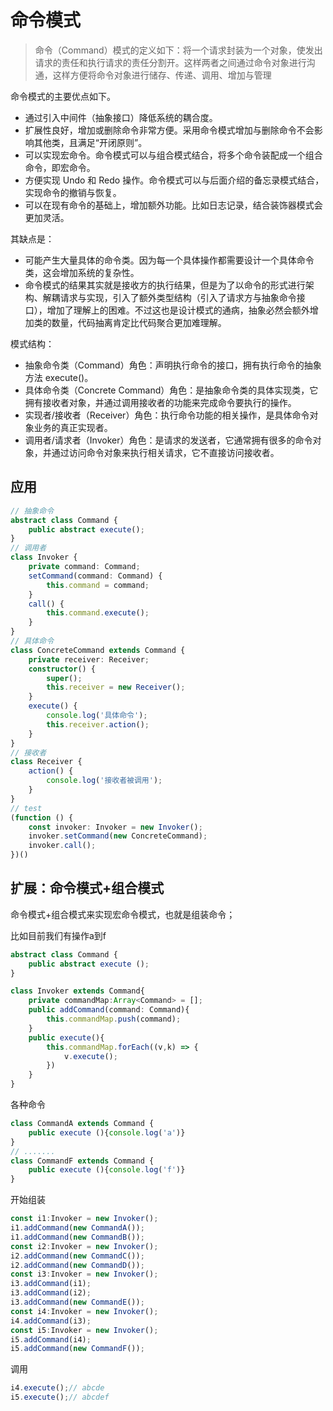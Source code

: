 # 命令模式

> 命令（Command）模式的定义如下：将一个请求封装为一个对象，使发出请求的责任和执行请求的责任分割开。这样两者之间通过命令对象进行沟通，这样方便将命令对象进行储存、传递、调用、增加与管理

命令模式的主要优点如下。
- 通过引入中间件（抽象接口）降低系统的耦合度。
- 扩展性良好，增加或删除命令非常方便。采用命令模式增加与删除命令不会影响其他类，且满足“开闭原则”。
- 可以实现宏命令。命令模式可以与组合模式结合，将多个命令装配成一个组合命令，即宏命令。
- 方便实现 Undo 和 Redo 操作。命令模式可以与后面介绍的备忘录模式结合，实现命令的撤销与恢复。
- 可以在现有命令的基础上，增加额外功能。比如日志记录，结合装饰器模式会更加灵活。

其缺点是：
- 可能产生大量具体的命令类。因为每一个具体操作都需要设计一个具体命令类，这会增加系统的复杂性。
- 命令模式的结果其实就是接收方的执行结果，但是为了以命令的形式进行架构、解耦请求与实现，引入了额外类型结构（引入了请求方与抽象命令接口），增加了理解上的困难。不过这也是设计模式的通病，抽象必然会额外增加类的数量，代码抽离肯定比代码聚合更加难理解。


模式结构：
- 抽象命令类（Command）角色：声明执行命令的接口，拥有执行命令的抽象方法 execute()。
- 具体命令类（Concrete Command）角色：是抽象命令类的具体实现类，它拥有接收者对象，并通过调用接收者的功能来完成命令要执行的操作。
- 实现者/接收者（Receiver）角色：执行命令功能的相关操作，是具体命令对象业务的真正实现者。
- 调用者/请求者（Invoker）角色：是请求的发送者，它通常拥有很多的命令对象，并通过访问命令对象来执行相关请求，它不直接访问接收者。

## 应用

```ts
// 抽象命令
abstract class Command {
    public abstract execute();
}
// 调用者
class Invoker {
    private command: Command;
    setCommand(command: Command) {
        this.command = command;
    }
    call() {
        this.command.execute();
    }
}
// 具体命令
class ConcreteCommand extends Command {
    private receiver: Receiver;
    constructor() {
        super();
        this.receiver = new Receiver();
    }
    execute() {
        console.log('具体命令');
        this.receiver.action();
    }
}
// 接收者
class Receiver {
    action() {
        console.log('接收者被调用');
    }
}
// test
(function () {
    const invoker: Invoker = new Invoker();
    invoker.setCommand(new ConcreteCommand);
    invoker.call();
})()
```


## 扩展：命令模式+组合模式

命令模式+组合模式来实现宏命令模式，也就是组装命令；

比如目前我们有操作a到f

```ts
abstract class Command {
    public abstract execute ();
}

class Invoker extends Command{
    private commandMap:Array<Command> = [];
    public addCommand(command: Command){
        this.commandMap.push(command);
    }
    public execute(){
        this.commandMap.forEach((v,k) => {
            v.execute();
        })
    }
}
```
各种命令
```ts
class CommandA extends Command {
    public execute (){console.log('a')}
}
// .......
class CommandF extends Command {
    public execute (){console.log('f')}
}
```
开始组装
```ts
const i1:Invoker = new Invoker();
i1.addCommand(new CommandA());
i1.addCommand(new CommandB());
const i2:Invoker = new Invoker();
i2.addCommand(new CommandC());
i2.addCommand(new CommandD());
const i3:Invoker = new Invoker();
i3.addCommand(i1);
i3.addCommand(i2);
i3.addCommand(new CommandE());
const i4:Invoker = new Invoker();
i4.addCommand(i3);
const i5:Invoker = new Invoker();
i5.addCommand(i4);
i5.addCommand(new CommandF());
```

调用
```ts
i4.execute();// abcde
i5.execute();// abcdef
```